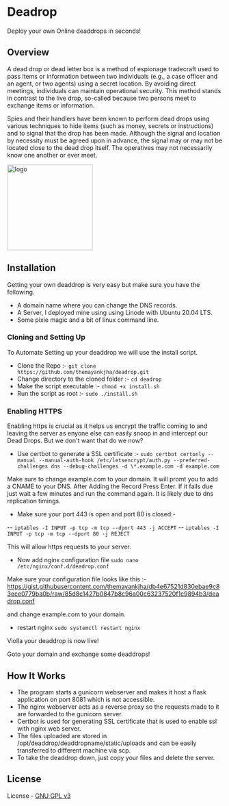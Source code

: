 # Deadrop

Deploy your own Online deaddrops in seconds!

## Overview

A dead drop or dead letter box is a method of espionage tradecraft used to pass items or information between two individuals (e.g., a case officer and an agent, or two agents) using a secret location. By avoiding direct meetings, individuals can maintain operational security. This method stands in contrast to the live drop, so-called because two persons meet to exchange items or information.

Spies and their handlers have been known to perform dead drops using various techniques to hide items (such as money, secrets or instructions) and to signal that the drop has been made. Although the signal and location by necessity must be agreed upon in advance, the signal may or may not be located close to the dead drop itself. The operatives may not necessarily know one another or ever meet.

<img src="https://raw.githubusercontent.com/themayankjha/deadrop/main/img/logo.png" alt="logo" width="200"/>

## Installation

Getting your own deaddrop is very easy but make sure you have the following.

- A domain name where you can change the DNS records.
- A Server, I deployed mine using using Linode with Ubuntu 20.04 LTS.
- Some pixie magic and a bit of linux command line.

### Cloning and Setting Up

To Automate Setting up your deaddrop we will use the install script.

- Clone the Repo :- ``` git clone https://github.com/themayankjha/deadrop.git ```
- Change directory to the cloned folder :- ``` cd deadrop ```
- Make the script executable :- ``` chmod +x install.sh ```
- Run the script as root :- ```sudo ./install.sh```

### Enabling HTTPS

Enabling https is crucial as it helps us encrypt the traffic coming to and leaving the server as enyone else can easily snoop in and intercept our Dead Drops.
But we don't want that do we now?

- Use certbot to generate a SSL certificate :-
``` sudo certbot certonly --manual --manual-auth-hook /etc/letsencrypt/auth.py --preferred-challenges dns --debug-challenges -d \*.example.com -d example.com ```

Make sure to change example.com to your domain.
It will promt you to add a CNAME to your DNS. After Adding the Record Press Enter.
If it fails due just wait a few minutes and run the command again. It is likely due to dns replication timings.

- Make sure your port 443 is open and port 80 is closed:-

-- ```iptables -I INPUT -p tcp -m tcp --dport 443 -j ACCEPT```
-- ```iptables -I INPUT -p tcp -m tcp --dport 80 -j REJECT```

This will allow https requests to your server.

- Now add nginx configuration file ``` sudo nano /etc/nginx/conf.d/deadrop.conf ```

Make sure your configuration file looks like this :- <https://gist.githubusercontent.com/themayankjha/db4e67521d830ebae9c83ece0779ba0b/raw/85d8c1427b0847b8c96a00c63237520f1c9894b3/deadrop.conf>

and change example.com to your domain.

- restart nginx ``` sudo systemctl restart nginx ```

Violla your deaddrop is now live!

Goto your domain and exchange some deaddrops!

## How It Works

- The program starts a gunicorn webserver and makes it host a flask application on port 8081 which is not accessible.
- The nginx webserver acts as a reverse proxy so the requests made to it are forwarded to the gunicorn server.
- Certbot is used for generating SSL certificate that is used to enable ssl with nginx web server.
- The files uploaded are stored in /opt/deaddrop/deaddropname/static/uploads and can be easily transferred to different machine via scp.
- To take the deaddrop down, just copy your files and delete the server.

## License

License - [GNU GPL v3](LICENSE)
